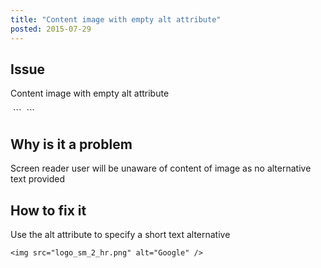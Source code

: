 ```yaml
---
title: "Content image with empty alt attribute"
posted: 2015-07-29
---
```


## Issue

Content image with empty alt attribute

<img src="https://www.google.com/images/errors/logo_sm_2_hr.png" alt="" />
```
<img src="logo_sm_2_hr.png" alt="" />
```

## Why is it a problem
Screen reader user will be unaware of content of image as no alternative text provided


## How to fix it
Use the alt attribute to specify a short text alternative

```
<img src="logo_sm_2_hr.png" alt="Google" />
```
